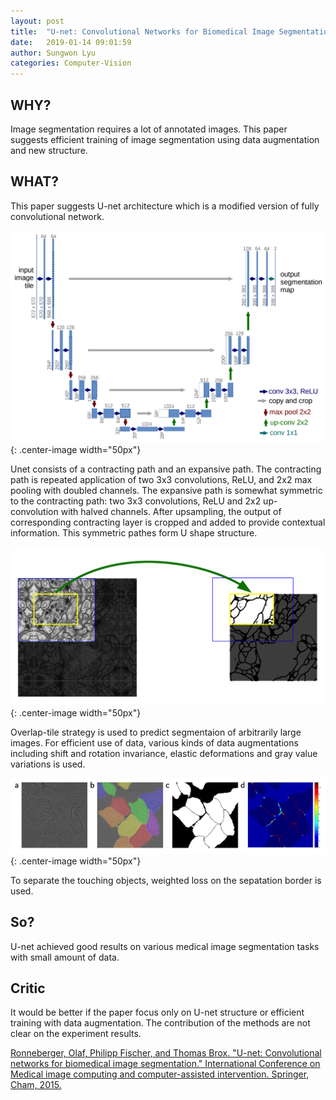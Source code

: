 ```yaml
---
layout: post
title:  "U-net: Convolutional Networks for Biomedical Image Segmentation"
date:   2019-01-14 09:01:59
author: Sungwon Lyu
categories: Computer-Vision
---
```


## WHY? 
Image segmentation requires a lot of annotated images. This paper suggests efficient training of image segmentation using data augmentation and new structure. 

## WHAT?
This paper suggests U-net architecture which is a modified version of fully convolutional network. 

![image](/assets/images/unet1.png){: .center-image width="50px"}

Unet consists of a contracting path and an expansive path. The contracting path is repeated application of two 3x3 convolutions, ReLU, and 2x2 max pooling with doubled channels. The expansive path is somewhat symmetric to the contracting path: two 3x3 convolutions, ReLU and 2x2 up-convolution with halved channels. After upsampling, the output of corresponding contracting layer is cropped and added to provide contextual information. This symmetric pathes form U shape structure. 

![image](/assets/images/unet2.png){: .center-image width="50px"}

Overlap-tile strategy is used to predict segmentaion of arbitrarily large images. For efficient use of data, various kinds of data augmentations including shift and rotation invariance, elastic deformations and gray value variations is used. 

![image](/assets/images/unet3.png){: .center-image width="50px"}

To separate the touching objects, weighted loss on the sepatation border is used. 

## So?
U-net achieved good results on various medical image segmentation tasks with small amount of data.

## Critic
It would be better if the paper focus only on U-net structure or efficient training with data augmentation. The contribution of the methods are not clear on the experiment results. 

[Ronneberger, Olaf, Philipp Fischer, and Thomas Brox. "U-net: Convolutional networks for biomedical image segmentation." International Conference on Medical image computing and computer-assisted intervention. Springer, Cham, 2015.](https://arxiv.org/abs/1505.04597)
